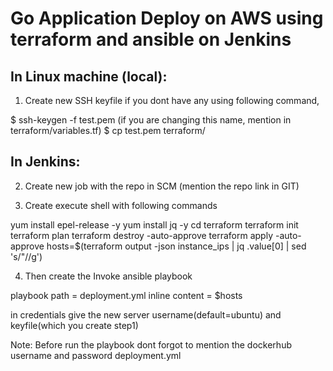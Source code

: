 # Go Application Deploy on AWS using terraform and ansible on Jenkins

## In Linux machine (local):
1. Create new SSH keyfile if you dont have any using following command,

$ ssh-keygen -f test.pem  (if you are changing this name, mention in terraform/variables.tf)
$ cp test.pem terraform/

## In Jenkins:
2. Create new job with the repo in SCM (mention the repo link in GIT)

3. Create execute shell with following commands

yum install epel-release -y
yum install jq -y
cd terraform
terraform init
terraform plan
terraform destroy -auto-approve
terraform apply -auto-approve
hosts=$(terraform output -json instance_ips | jq .value[0] | sed 's/"//g')

4. Then create the Invoke ansible playbook

playbook path = deployment.yml
inline content = $hosts

in credentials give the new server username(default=ubuntu) and keyfile(which you create step1)

Note: Before run the playbook dont forgot to mention the dockerhub username and password deployment.yml
